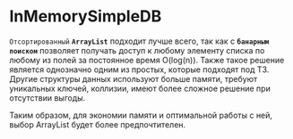 # InMemorySimpleDB

`Отсортированный` **`ArrayList`** подходит лучше всего, так как с **`банарным поиском`** позволяет получать доступ к любому элементу списка по любому из полей за постоянное время O(log(n)).
Также такое решение является однозначно одним из простых, которые подходят под ТЗ.
Другие структуры данных используют больше памяти, требуют уникальных ключей, коллизии, имеют более сложное решение при отсутствии выгоды.

Таким образом, для экономии памяти и оптимальной работы с ней, выбор ArrayList будет более предпочтителен.
